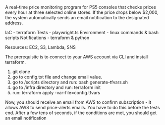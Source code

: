 A real-time price monitoring program for PS5 consoles that checks prices every hour at three selected online stores. If the price drops below $2,000, the system automatically sends an email notification to the designated address.

IaC - terraform
Tests - playwright.ts
Environment - linux commands & bash scripts
Notifications - terraform & python

Resources:
EC2, S3, Lambda, SNS

The prerequisite is to connect to your AWS account via CLI and install terraform.

1. git clone
2. go to config.txt file and change email value.
3. go to /scripts directory and run: bash generate-tfvars.sh
4. go to /infra directory and run: terraform init
5. run: terraform apply -var-file=config.tfvars

Now, you should receive an email from AWS to confirm subscription - it allows AWS to send price-alerts emails. You have to do this before the tests end. After a few tens of seconds, if the conditions are met, you should get an email notification
